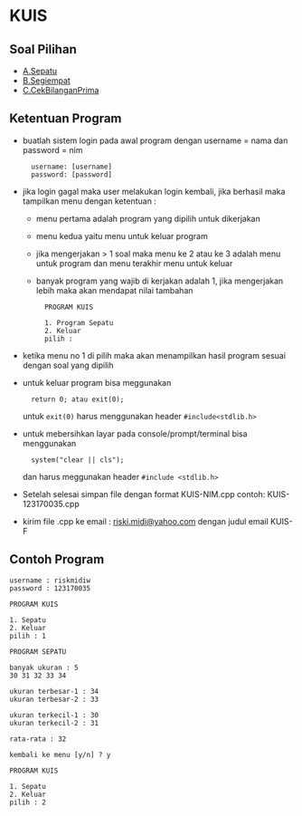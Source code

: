 # KUIS

## Soal Pilihan
- [A.Sepatu](./A.Sepatu.pdf)
- [B.Segiempat](./B.Segiempat.pdf)
- [C.CekBilanganPrima](./C.CekBilanganPrima.pdf)

## Ketentuan Program

- buatlah sistem login pada awal program dengan username
= nama dan password = nim

        username: [username]
        password: [password]

- jika login gagal maka user melakukan login kembali, jika berhasil
maka tampilkan menu dengan ketentuan :
    - menu pertama adalah program yang dipilih untuk dikerjakan
    - menu kedua yaitu menu untuk keluar program
    - jika mengerjakan > 1 soal maka menu ke 2 atau ke 3 adalah menu untuk program
    dan menu terakhir menu untuk keluar
    - banyak program yang wajib di kerjakan adalah 1, jika mengerjakan lebih maka
    akan mendapat nilai tambahan

            PROGRAM KUIS

            1. Program Sepatu
            2. Keluar
            pilih : 

- ketika menu no 1 di pilih maka akan menampilkan hasil program
sesuai dengan soal yang dipilih

- untuk keluar program bisa meggunakan

        return 0; atau exit(0);
    untuk `exit(0)` harus menggunakan header `#include<stdlib.h>`

- untuk mebersihkan layar pada console/prompt/terminal bisa menggunakan

        system("clear || cls");
    dan harus meggunakan header `#include <stdlib.h>`

- Setelah selesai simpan file dengan format KUIS-NIM.cpp contoh: KUIS-123170035.cpp
- kirim file .cpp ke email : riski.midi@yahoo.com dengan judul email KUIS-F

## Contoh Program

    username : riskmidiw
    password : 123170035

    PROGRAM KUIS

    1. Sepatu
    2. Keluar
    pilih : 1

    PROGRAM SEPATU

    banyak ukuran : 5
    30 31 32 33 34

    ukuran terbesar-1 : 34
    ukuran terbesar-2 : 33

    ukuran terkecil-1 : 30
    ukuran terkecil-2 : 31

    rata-rata : 32

    kembali ke menu [y/n] ? y

    PROGRAM KUIS

    1. Sepatu
    2. Keluar
    pilih : 2